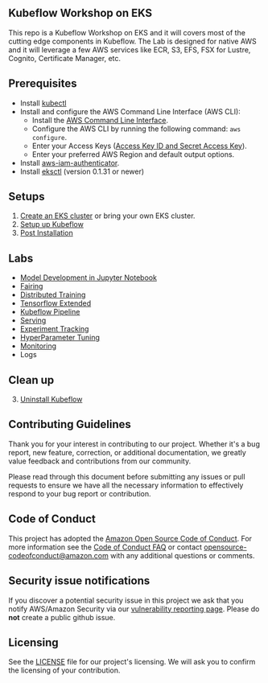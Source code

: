 ## Kubeflow Workshop on EKS

This repo is a Kubeflow Workshop on EKS and it will covers most of the cutting edge components in Kubeflow. The Lab is designed for native AWS and it will leverage a few AWS services like ECR, S3, EFS, FSX for Lustre, Cognito, Certificate Manager, etc.


## Prerequisites

* Install [kubectl](https://kubernetes.io/docs/tasks/tools/install-kubectl/#install-kubectl)
* Install and configure the AWS Command Line Interface (AWS CLI):
    * Install the [AWS Command Line Interface](https://docs.aws.amazon.com/cli/latest/userguide/cli-chap-install.html).
    * Configure the AWS CLI by running the following command: `aws configure`.
    * Enter your Access Keys ([Access Key ID and Secret Access Key](https://docs.aws.amazon.com/general/latest/gr/aws-sec-cred-types.html#access-keys-and-secret-access-keys)).
    * Enter your preferred AWS Region and default output options.
* Install [aws-iam-authenticator](https://docs.aws.amazon.com/eks/latest/userguide/install-aws-iam-authenticator.html).
* Install [eksctl](https://github.com/weaveworks/eksctl) (version 0.1.31 or newer)


## Setups

1. [Create an EKS cluster](docs/cluster.md) or bring your own EKS cluster.
2. [Setup up Kubeflow](docs/kubeflow.md)
3. [Post Installation](docs/post-install.md)

## Labs
- [Model Development in Jupyter Notebook](notebooks/01_Jupyter_Notebook)
- [Fairing](notebooks/02_Fairing)
- [Distributed Training](notebooks/03_Distributed_Training)
- [Tensorflow Extended](notebooks/04_Tensorflow_Extended)
- [Kubeflow Pipeline](notebooks/05_Kubeflow_Pipeline)
- [Serving](notebooks/06_Serving)
- [Experiment Tracking](notebooks/07_Experiment_Tracking)
- [HyperParameter Tuning](notebooks/08_Hyperparameter_Tuning)
- [Monitoring](notebooks/09_Monitoring)
- Logs

## Clean up
3. [Uninstall Kubeflow](docs/uninstall.md)

## Contributing Guidelines

Thank you for your interest in contributing to our project. Whether it's a bug report, new feature, correction, or additional documentation, we greatly value feedback and contributions from our community.

Please read through this document before submitting any issues or pull requests to ensure we have all the necessary information to effectively respond to your bug report or contribution.


## Code of Conduct

This project has adopted the [Amazon Open Source Code of Conduct](https://aws.github.io/code-of-conduct).
For more information see the [Code of Conduct FAQ](https://aws.github.io/code-of-conduct-faq) or contact
opensource-codeofconduct@amazon.com with any additional questions or comments.


## Security issue notifications

If you discover a potential security issue in this project we ask that you notify AWS/Amazon Security via our [vulnerability reporting page](http://aws.amazon.com/security/vulnerability-reporting/). Please do **not** create a public github issue.


## Licensing

See the [LICENSE](https://github.com/aws-samples/eks-kubeflow-workshop/blob/master/LICENSE) file for our project's licensing. We will ask you to confirm the licensing of your contribution.
